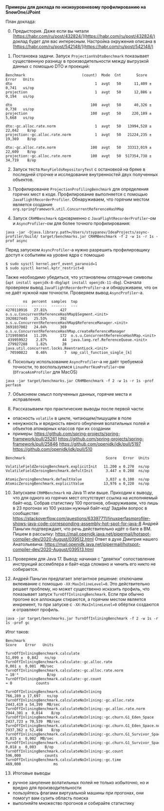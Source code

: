 **Примеры для доклада по низкоуровневому профилированию на SnowOne/JPoint**

План доклада:

0. Предыстория. Даже если вы читали [https://habr.com/ru/post/432824/](https://habr.com/ru/post/432824/)
   доклад будет для вас интересным.
   Настройка окружения описана в [https://habr.com/ru/post/542148/](https://habr.com/ru/post/542148/)

1. Постановка задачи. Запуск `ProjectionVsDtoBenchmark` показывает существенную разницу в производительности
   между выгрузкой данных с помощью DTO и проекций:
```
Benchmark                          (count)  Mode  Cnt       Score       Error   Units
dto                                      1  avgt   50      11,409 ±     0,741   us/op
projection                               1  avgt   50      12,886 ±     0,194   us/op

dto                                    100  avgt   50      40,326 ±     0,738   us/op
projection                             100  avgt   50     220,189 ±     5,668   us/op

dto:·gc.alloc.rate.norm                  1  avgt   50   13994,528 ±    22,042    B/op
projection:·gc.alloc.rate.norm           1  avgt   50   21224,235 ±    19,369    B/op

dto:·gc.alloc.rate.norm                100  avgt   50   33313,019 ±    22,609    B/op
projection:·gc.alloc.rate.norm         100  avgt   50  517354,738 ±    34,719    B/op
```

2. Запуск теста `ManyFieldsRepositoryTest` с остановкой на бряке в последней строчке
   и исследование внутренностей двух полученных объектов.

3. Профилирование `ProjectionProfilingBenchmark` для определения горячих мест в коде.
   Профилирование выполняется с помощью `JavaFlightRecorderProfiler`. Обнаруживаем, что горячим местом является создание
   `org.springframework.util.ConcurrentReferenceHashMap`

5. Запуск `CRHMBenchmark` одноврменно с `JavaFlightRecorderProfiler`-ом и `AsyncProfiler`-ом для более точного профилирования:
```shell
java -jar -Djava.library.path=/Users/stsypanov/IdeaProjects/async-profiler/build/ target/benchmarks.jar CRHMBenchmark -f 2 -w 1s -r 1s -prof async
```
   Перед запуском `AsyncProfiler`-а нужно разрешить профилировщику доступ к событиям на уровне ядра с помощью
```shell
$ sudo sysctl kernel.perf_event_paranoid=1
$ sudo sysctl kernel.kptr_restrict=0
```
   Также необходимо убедиться, что установлены отладочные символы (`apt install openjdk-8-dbg`/`apt install openjdk-11-dbg`).
   Сначала проверяем вывод `JavaFlightRecorderProfiler`-а и обнаруживаем, что он не даёт нужной нам точности.
   Проверяем вывод `AsyncProfiler`-а.
```
        ns  percent  samples  top
----------  -------  -------  ---
4270110916   27.81%      427  o.s.u.ConcurrentReferenceHashMap$Segment.<init>
3920827445   25.53%      392  o.s.u.ConcurrentReferenceHashMap$ReferenceManager.<init>
3691037002   24.04%      369  o.s.u.ConcurrentReferenceHashMap.createReferenceManager
1719959854   11.20%      172  o.s.u.ConcurrentReferenceHashMap.<init>
 439959922    2.87%       44  java.lang.ref.ReferenceQueue.<init>
 279927288    1.82%       28  java.util.concurrent.locks.ReentrantLock.<init>
  70590822    0.46%        7  smp_call_function_single_[k]
  ```

6. Поскольку использование `AsyncProfiler`-а не даёт требуемой точности, то воспользуемся `LinuxPerfAsmProfiler`-ом
   (`DTraceAsmProfiler` для MacOS)
```shell
java -jar target/benchmarks.jar CRHMBenchmark -f 2 -w 1s -r 1s -prof perfasm
```

7. Объясняем смысл полученных данных, горячие места и исправления.

8. Рассказываем про практические выводы после первой части:
 - опасность `volatile` в цикле, читающем/пишущем в поле
 - ненужность и вредность явного обнуления волатильных полей и объектов атомарных классов при их создании
 - примеры:
  https://github.com/spring-projects/spring-framework/pull/25261
  https://github.com/spring-projects/spring-framework/pull/25846
  https://github.com/openjdk/jdk/pull/5197
  https://github.com/openjdk/jdk/pull/510

```
Benchmark                                     Score   Error  Units

VolatileFieldZeroingBenchmark.explicitInit   11.200 ± 0.270  ns/op
VolatileFieldZeroingBenchmark.defultInit      3.447 ± 0.208  ns/op

AtomicZeroingBenchmark.defaultValue           3,037 ± 0,100  ns/op
AtomicZeroingBenchmark.explicitValue         13,976 ± 0,220  ns/op
``` 

10. Запускаем `CRHMBenchmark` на Java 11 или выше. Приходим к выводу, что для одного из горячих мест отсутствует
    ссылка на исполняемый байт-код. 
    Собрав статистику 100 прогонов, обнаруживаем, что лишь в 23 прогонах из 100 указан нужный байт-код!
    Задаём вопрос в сообществе:
    https://stackoverflow.com/questions/63397711/linuxperfasmprofiler-shows-java-code-corresponding-assembly-hot-spot-for-java-8
    Андрей Паньгин подтверждает, что речь действительно идёт о баге в ВМ.
    Пишем в рассылку:
    https://mail.openjdk.java.net/pipermail/hotspot-compiler-dev/2020-August/039512.html
    Ответ в духе Дмитрия нашего Анатольевича:
    https://mail.openjdk.java.net/pipermail/hotspot-compiler-dev/2020-August/039513.html

12. Проверяем для Java 17. Вывод: начиная с "девятки" сопоставление инструкций ассемблера и байт-кода сломано и чинить
    его никто не собирается.

13. Андрей Паньгин предлагает элегантное решение: отключаем вклеивание с помощью `-XX:MaxInlineLevel=0`.
    Это действительно решает проблему, но может существенно исказить профиль, что показывает запуск `TurnOffInliningBenchmark`.
    Если при обычно прогоне все аллокации стираются, а горячим местом является инкремент, то при запуске с `-XX:MaxInlineLevel=0`
    обёртки создаются и отравляют профиль.
```shell
java -jar target/benchmarks.jar TurnOffInliningBenchmark -f 2 -w 1s -r 1s -prof gc
```
Итог таков:
```
Benchmark                                                                          Score    Error   Units

TurnOffInliningBenchmark.calculate                                                51,099 ±  0,842   ns/op
TurnOffInliningBenchmark.calculate:·gc.alloc.rate                                  0,001 ±  0,001  MB/sec
TurnOffInliningBenchmark.calculate:·gc.alloc.rate.norm                            ≈ 10⁻⁴             B/op
TurnOffInliningBenchmark.calculate:·gc.count                                         ≈ 0           counts

TurnOffInliningBenchmark.calculateNoInlining                                     766,289 ± 17,697   ns/op
TurnOffInliningBenchmark.calculateNoInlining:·gc.alloc.rate                     2443,419 ± 54,399  MB/sec
TurnOffInliningBenchmark.calculateNoInlining:·gc.alloc.rate.norm                2944,301 ±  0,014    B/op
TurnOffInliningBenchmark.calculateNoInlining:·gc.churn.G1_Eden_Space            2437,723 ± 70,539  MB/sec
TurnOffInliningBenchmark.calculateNoInlining:·gc.churn.G1_Eden_Space.norm       2937,362 ± 52,498    B/op
TurnOffInliningBenchmark.calculateNoInlining:·gc.churn.G1_Survivor_Space           0,015 ±  0,002  MB/sec
TurnOffInliningBenchmark.calculateNoInlining:·gc.churn.G1_Survivor_Space.norm      0,018 ±  0,003    B/op
TurnOffInliningBenchmark.calculateNoInlining:·gc.count                           596,000           counts
TurnOffInliningBenchmark.calculateNoInlining:·gc.time                            469,000               ms
```

13. Итоговые выводы
 - ручное зануление волатильных полей не только избыточно, но и вредно для производительности
 - пользуйтесь флагами виртуальной машины при прогонах, они помогут вам сузить область поиска 
 - выполняйте множество прогонов и собирайте статистику
